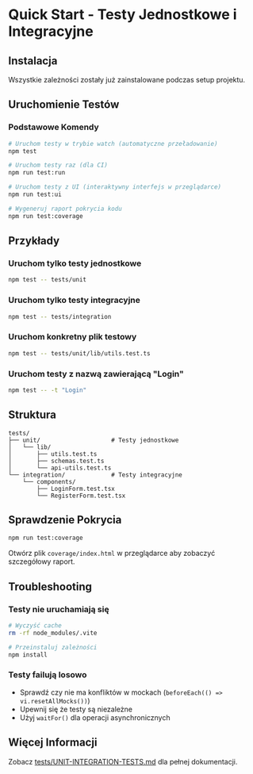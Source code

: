 # Quick Start - Testy Jednostkowe i Integracyjne

## Instalacja

Wszystkie zależności zostały już zainstalowane podczas setup projektu.

## Uruchomienie Testów

### Podstawowe Komendy

```bash
# Uruchom testy w trybie watch (automatyczne przeładowanie)
npm test

# Uruchom testy raz (dla CI)
npm run test:run

# Uruchom testy z UI (interaktywny interfejs w przeglądarce)
npm run test:ui

# Wygeneruj raport pokrycia kodu
npm run test:coverage
```

## Przykłady

### Uruchom tylko testy jednostkowe
```bash
npm test -- tests/unit
```

### Uruchom tylko testy integracyjne
```bash
npm test -- tests/integration
```

### Uruchom konkretny plik testowy
```bash
npm test -- tests/unit/lib/utils.test.ts
```

### Uruchom testy z nazwą zawierającą "Login"
```bash
npm test -- -t "Login"
```

## Struktura

```
tests/
├── unit/                    # Testy jednostkowe
│   └── lib/
│       ├── utils.test.ts
│       ├── schemas.test.ts
│       └── api-utils.test.ts
└── integration/             # Testy integracyjne
    └── components/
        ├── LoginForm.test.tsx
        └── RegisterForm.test.tsx
```

## Sprawdzenie Pokrycia

```bash
npm run test:coverage
```

Otwórz plik `coverage/index.html` w przeglądarce aby zobaczyć szczegółowy raport.

## Troubleshooting

### Testy nie uruchamiają się

```bash
# Wyczyść cache
rm -rf node_modules/.vite

# Przeinstaluj zależności
npm install
```

### Testy failują losowo

- Sprawdź czy nie ma konfliktów w mockach (`beforeEach(() => vi.resetAllMocks())`)
- Upewnij się że testy są niezależne
- Użyj `waitFor()` dla operacji asynchronicznych

## Więcej Informacji

Zobacz [tests/UNIT-INTEGRATION-TESTS.md](tests/UNIT-INTEGRATION-TESTS.md) dla pełnej dokumentacji.
